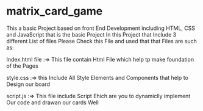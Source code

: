 # matrix_card_game
This a basic Project based on front End Development including HTML, CSS and JavaScript that is the basic Project
In this Project that Include 3 different List of files Please Check this File and used that
that Files are such as:

Index.html file :=> This file contain Html File which help tp make foundation of the Pages 

style.css :=> this Include All Style Elements and Components that help to Design our board 

script.js :=> This file include Script Ehich are you to dynamiclly implement Our code and drawan our cards Well 
